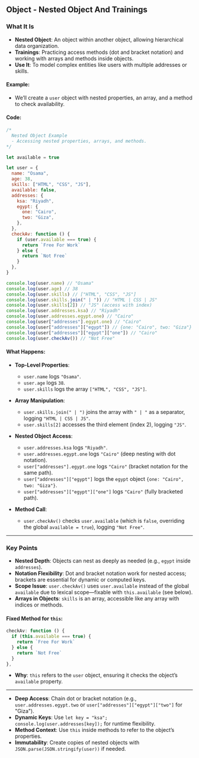 ## Object - Nested Object And Trainings

### What It Is
- **Nested Object**: An object within another object, allowing hierarchical data organization.
- **Trainings**: Practicing access methods (dot and bracket notation) and working with arrays and methods inside objects.
- **Use It**: To model complex entities like users with multiple addresses or skills.

#### Example:
- We’ll create a `user` object with nested properties, an array, and a method to check availability.

#### Code:
```javascript
/*
  Nested Object Example
  - Accessing nested properties, arrays, and methods.
*/

let available = true

let user = {
  name: "Osama",
  age: 38,
  skills: ["HTML", "CSS", "JS"],
  available: false,
  addresses: {
    ksa: "Riyadh",
    egypt: {
      one: "Cairo",
      two: "Giza",
    },
  },
  checkAv: function () {
    if (user.available === true) {
      return `Free For Work`
    } else {
      return `Not Free`
    }
  },
}

console.log(user.name) // "Osama"
console.log(user.age) // 38
console.log(user.skills) // ["HTML", "CSS", "JS"]
console.log(user.skills.join(" | ")) // "HTML | CSS | JS"
console.log(user.skills[2]) // "JS" (access with index)
console.log(user.addresses.ksa) // "Riyadh"
console.log(user.addresses.egypt.one) // "Cairo"
console.log(user["addresses"].egypt.one) // "Cairo"
console.log(user["addresses"]["egypt"]) // {one: "Cairo", two: "Giza"}
console.log(user["addresses"]["egypt"]["one"]) // "Cairo"
console.log(user.checkAv()) // "Not Free"
```

#### What Happens:
- **Top-Level Properties**:
  - `user.name` logs `"Osama"`.
  - `user.age` logs `38`.
  - `user.skills` logs the array `["HTML", "CSS", "JS"]`.

- **Array Manipulation**:
  - `user.skills.join(" | ")` joins the array with `" | "` as a separator, logging `"HTML | CSS | JS"`.
  - `user.skills[2]` accesses the third element (index 2), logging `"JS"`.

- **Nested Object Access**:
  - `user.addresses.ksa` logs `"Riyadh"`.
  - `user.addresses.egypt.one` logs `"Cairo"` (deep nesting with dot notation).
  - `user["addresses"].egypt.one` logs `"Cairo"` (bracket notation for the same path).
  - `user["addresses"]["egypt"]` logs the `egypt` object `{one: "Cairo", two: "Giza"}`.
  - `user["addresses"]["egypt"]["one"]` logs `"Cairo"` (fully bracketed path).

- **Method Call**:
  - `user.checkAv()` checks `user.available` (which is `false`, overriding the global `available = true`), logging `"Not Free"`.

---

### Key Points
- **Nested Depth**: Objects can nest as deeply as needed (e.g., `egypt` inside `addresses`).
- **Notation Flexibility**: Dot and bracket notation work for nested access; brackets are essential for dynamic or computed keys.
- **Scope Issue**: `user.checkAv()` uses `user.available` instead of the global `available` due to lexical scope—fixable with `this.available` (see below).
- **Arrays in Objects**: `skills` is an array, accessible like any array with indices or methods.

#### Fixed Method for `this`:
```javascript
checkAv: function () {
  if (this.available === true) {
    return `Free For Work`
  } else {
    return `Not Free`
  }
},
```
- **Why**: `this` refers to the `user` object, ensuring it checks the object’s `available` property.

---


- **Deep Access**: Chain dot or bracket notation (e.g., `user.addresses.egypt.two` or `user["addresses"]["egypt"]["two"]` for "Giza").
- **Dynamic Keys**: Use `let key = "ksa"; console.log(user.addresses[key]);` for runtime flexibility.
- **Method Context**: Use `this` inside methods to refer to the object’s properties.
- **Immutability**: Create copies of nested objects with `JSON.parse(JSON.stringify(user))` if needed.
